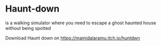 # Haunt-down
is a walking simulator where you need to escape a ghost haunted house without being spotted

Download Haunt down on https://mamidalaramu.itch.io/huntdwn

